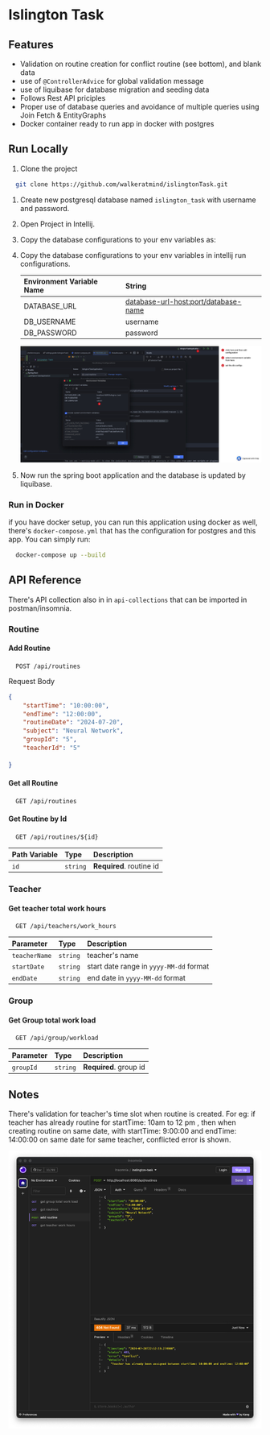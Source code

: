 # Islington Task

## Features

- Validation on routine creation for conflict routine (see bottom), and blank data
- use of `@ControllerAdvice` for global validation message
- use of liquibase for database migration and seeding data
- Follows Rest API priciples
- Proper use of database queries and avoidance of multiple queries using Join Fetch & EntityGraphs
- Docker container ready to run app in docker with postgres

## Run Locally

1. Clone the project

```bash
  git clone https://github.com/walkeratmind/islingtonTask.git
```

1. Create new postgresql database named `islington_task` with username and password.
2. Open Project in Intellij.

2. Copy the database configurations to your env variables as:


3. Copy the database configurations to your env variables in intellij run configurations.

   | Environment Variable Name | String |
      | :------------------------ | :------------------------------------- |
   | DATABASE_URL | <database-url-host:port/database-name> |
   | DB_USERNAME | username |
   | DB_PASSWORD | password |

   ![env variables](./assets/intellij_run_config.jpg)

4. Now run the spring boot application and the database is updated by liquibase.

### Run in Docker

if you have docker setup, you can run this application using docker as well, there's `docker-compose.yml` that has the
configuration for postgres and this app. You can simply run:

```bash
  docker-compose up --build
```

## API Reference

There's API collection also in in `api-collections` that can be imported in postman/insomnia.

### Routine

#### Add Routine

```http
  POST /api/routines
```

Request Body

```json
{
	"startTime": "10:00:00",
	"endTime": "12:00:00",
	"routineDate": "2024-07-20",
	"subject": "Neural Network",
	"groupId": "5",
	"teacherId": "5"
    
}
```

#### Get all Routine

```http
  GET /api/routines
```

#### Get Routine by Id

```http
  GET /api/routines/${id}
```

| Path Variable | Type     | Description              |
|:--------------|:---------|:-------------------------|
| `id`          | `string` | **Required**. routine id |

### Teacher

#### Get teacher total work hours

```http
  GET /api/teachers/work_hours
```

| Parameter     | Type     | Description                             |
|:--------------|:---------|:----------------------------------------|
| `teacherName` | `string` | teacher's name                          |
| `startDate`   | `string` | start date range in `yyyy-MM-dd` format |
| `endDate`     | `string` | end date  in `yyyy-MM-dd` format        |

### Group

#### Get Group total work load

```http
  GET /api/group/workload
```

| Parameter | Type     | Description            |
|:----------|:---------|:-----------------------|
| `groupId` | `string` | **Required**. group id |

## Notes

There's validation for teacher's time slot when routine is created. For eg: if teacher has already routine
for startTime: 10am to 12 pm , then when creating routine on same date, with startTime: 9:00:00 and endTime: 14:00:00
on same date for same teacher, conflicted error is shown.

![validation for conflicted routine](./assets/time_slot_validation.jpg)